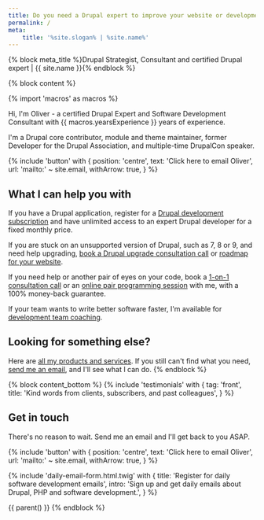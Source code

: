 ```yaml
---
title: Do you need a Drupal expert to improve your website or development team?
permalink: /
meta:
    title: '%site.slogan% | %site.name%'
---
```


{% block meta_title %}Drupal Strategist, Consultant and certified Drupal expert | {{ site.name }}{% endblock %}

{% block content %}

{% import 'macros' as macros %}

Hi, I'm Oliver - a certified Drupal Expert and Software Development Consultant with {{ macros.yearsExperience }} years of experience.

I'm a Drupal core contributor, module and theme maintainer, former Developer for the Drupal Association, and multiple-time DrupalCon speaker.

{% include 'button' with {
    position: 'centre',
    text: 'Click here to email Oliver',
    url: 'mailto:' ~ site.email,
    withArrow: true,
} %}

## What I can help you with

If you have a Drupal application, register for a [Drupal development subscription][subscription] and have unlimited access to an expert Drupal developer for a fixed monthly price.

If you are stuck on an unsupported version of Drupal, such as 7, 8 or 9, and need help upgrading, [book a Drupal upgrade consultation call][call] or [roadmap for your website][roadmap].

If you need help or another pair of eyes on your code, book a [1-on-1 consultation call][call] or an [online pair programming session][pair] with me, with a 100% money-back guarantee.

If your team wants to write better software faster, I'm available for [development team coaching][team coaching].

## Looking for something else?

Here are [all my products and services][pricing]. If you still can't find what you need, [send me an email](mailto:oliver+website@oliverdavies.uk), and I'll see what I can do.
{% endblock %}

{% block content_bottom %}
  {% include 'testimonials' with {
    tag: 'front',
    title: 'Kind words from clients, subscribers, and past colleagues',
  } %}

  <section>
      <h2 class="font-bold text-xl">Get in touch</h2>
      <div class="mt-4 grid gap-4">
        <div class="{{ site.prose_classes }}">
            <p>There's no reason to wait. Send me an email and I'll get back to you ASAP.</p>
        </div>
        <div>
            {% include 'button' with {
                position: 'centre',
                text: 'Click here to email Oliver',
                url: 'mailto:' ~ site.email,
                withArrow: true,
            } %}
        </div>
      </div>
  </section>

  {% include 'daily-email-form.html.twig' with {
    title: 'Register for daily software development emails',
    intro: 'Sign up and get daily emails about Drupal, PHP and software development.',
  } %}

  {{ parent() }}
{% endblock %}

[call]: {{site.url}}/call
[pair]: {{site.url}}/pair
[roadmap]: {{site.url}}/roadmap
[pricing]: {{site.url}}/pricing
[subscription]: {{site.url}}/subscription
[team coaching]: {{site.url}}/team-coaching
